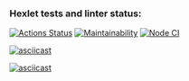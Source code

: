 ### Hexlet tests and linter status:
[![Actions Status](https://github.com/OlesiaVovk/frontend-project-lvl1/workflows/hexlet-check/badge.svg)](https://github.com/OlesiaVovk/frontend-project-lvl1/actions)
[![Maintainability](https://api.codeclimate.com/v1/badges/a99a88d28ad37a79dbf6/maintainability)](https://codeclimate.com/github/OlesiaVovk/frontend-project-lvl1/maintainability)
[![Node CI](https://github.com/OlesiaVovk/frontend-project-lvl1/workflows/Node%20CI/badge.svg)](https://github.com/OlesiaVovk/frontend-project-lvl1/actions)

[![asciicast](https://asciinema.org/a/7v76zw5NDymIcLaikurP5PKhQ.svg)](https://asciinema.org/a/7v76zw5NDymIcLaikurP5PKhQ)

[![asciicast](https://asciinema.org/a/UKL37g1Bw7eCfOUe4R7m8MxEL.svg)](https://asciinema.org/a/UKL37g1Bw7eCfOUe4R7m8MxEL)
